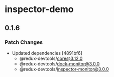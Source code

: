 # inspector-demo

## 0.1.6

### Patch Changes

- Updated dependencies [4891bf6]
  - @redux-devtools/core@3.12.0
  - @redux-devtools/dock-monitor@3.0.0
  - @redux-devtools/inspector-monitor@3.0.0
